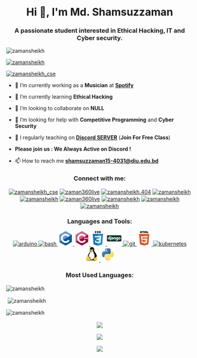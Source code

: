 

<!--
### Hi there 👋
**zamansheikh/zamansheikh** is a ✨ _special_ ✨ repository because its `README.md` (this file) appears on your GitHub profile.

Here are some ideas to get you started:

- 🔭 I’m currently working on ...
- 🌱 I’m currently learning ...
- 👯 I’m looking to collaborate on ...
- 🤔 I’m looking for help with ...
- 💬 Ask me about ...
- 📫 How to reach me: ...
- 😄 Pronouns: ...
- ⚡ Fun fact: ...
-->


<h1 align="center">Hi 👋, I'm Md. Shamsuzzaman</h1>
<h3 align="center">A passionate student interested in Ethical Hacking, IT and Cyber security.</h3>

<p align="left"> <img src="https://komarev.com/ghpvc/?username=zamansheikh&label=Profile%20views&color=0e75b6&style=flat" alt="zamansheikh" /> </p>

<p align="left"> <a href="https://github.com/ryo-ma/github-profile-trophy"><img src="https://github-profile-trophy.vercel.app/?username=zamansheikh" alt="zamansheikh" /></a> </p>

<p align="left"> <a href="https://twitter.com/zamansheikh_cse" target="blank"><img src="https://img.shields.io/twitter/follow/zamansheikh_cse?logo=twitter&style=for-the-badge" alt="zamansheikh_cse" /></a> </p>

- 🔭 I’m currently working as a **Musician** at <a href="https://open.spotify.com/artist/14sgZhCSrXPCYAeSCesdom">**Spotify**</a>

- 🌱 I’m currently learning **Ethical Hacking**

- 👯 I’m looking to collaborate on **NULL**

- 🤝 I’m looking for help with **Competitive Programming** and **Cyber Security**

- 📝 I regularly teaching on <a href="https://discord.gg/Wj3keGKWus/">**Discord SERVER**</a> (**Join For Free Class**)
- **Please join us : We Always Active on Discord !**

- 📫 How to reach me **shamsuzzaman15-4031@diu.edu.bd**

<h3 align="center">Connect with me:</h3>
<p align="center">
<a href="https://twitter.com/zamansheikh_cse" target="blank"><img align="center" src="https://raw.githubusercontent.com/rahuldkjain/github-profile-readme-generator/master/src/images/icons/Social/twitter.svg" alt="zamansheikh_cse" height="30" width="40" /></a>
<a href="https://linkedin.com/in/zaman360live" target="blank"><img align="center" src="https://raw.githubusercontent.com/rahuldkjain/github-profile-readme-generator/master/src/images/icons/Social/linked-in-alt.svg" alt="zaman360live" height="30" width="40" /></a>
<a href="https://fb.com/zamansheikh.404" target="blank"><img align="center" src="https://raw.githubusercontent.com/rahuldkjain/github-profile-readme-generator/master/src/images/icons/Social/facebook.svg" alt="zamansheikh.404" height="30" width="40" /></a>
<a href="https://www.codechef.com/users/zamansheikh" target="blank"><img align="center" src="https://cdn.jsdelivr.net/npm/simple-icons@3.1.0/icons/codechef.svg" alt="zamansheikh" height="30" width="40" /></a>
<a href="https://www.hackerrank.com/zamansheikh" target="blank"><img align="center" src="https://raw.githubusercontent.com/rahuldkjain/github-profile-readme-generator/master/src/images/icons/Social/hackerrank.svg" alt="zamansheikh" height="30" width="40" /></a>
<a href="https://codeforces.com/profile/zaman360live" target="blank"><img align="center" src="https://cdn.jsdelivr.net/npm/simple-icons@3.0.1/icons/codeforces.svg" alt="zaman360live" height="30" width="40" /></a>
<a href="https://www.leetcode.com/zamansheikh" target="blank"><img align="center" src="https://raw.githubusercontent.com/rahuldkjain/github-profile-readme-generator/master/src/images/icons/Social/leet-code.svg" alt="zamansheikh" height="30" width="40" /></a>
<a href="https://auth.geeksforgeeks.org/user/zamansheikh" target="blank"><img align="center" src="https://raw.githubusercontent.com/rahuldkjain/github-profile-readme-generator/master/src/images/icons/Social/geeks-for-geeks.svg" alt="zamansheikh" height="30" width="40" /></a>
<a href="https://www.topcoder.com/members/zamansheikh" target="blank"><img align="center" src="https://cdn.jsdelivr.net/npm/simple-icons@3.0.1/icons/topcoder.svg" alt="zamansheikh" height="30" width="40" /></a>
</p>

<h3 align="center">Languages and Tools:</h3>
<p align="center"> <a href="https://www.arduino.cc/" target="_blank"> <img src="https://cdn.worldvectorlogo.com/logos/arduino-1.svg" alt="arduino" width="40" height="40"/> </a> <a href="https://www.gnu.org/software/bash/" target="_blank"> <img src="https://www.vectorlogo.zone/logos/gnu_bash/gnu_bash-icon.svg" alt="bash" width="40" height="40"/> </a> <a href="https://www.cprogramming.com/" target="_blank"> <img src="https://raw.githubusercontent.com/devicons/devicon/master/icons/c/c-original.svg" alt="c" width="40" height="40"/> </a> <a href="https://www.w3schools.com/cpp/" target="_blank"> <img src="https://raw.githubusercontent.com/devicons/devicon/master/icons/cplusplus/cplusplus-original.svg" alt="cplusplus" width="40" height="40"/> </a> <a href="https://www.w3schools.com/css/" target="_blank"> <img src="https://raw.githubusercontent.com/devicons/devicon/master/icons/css3/css3-original-wordmark.svg" alt="css3" width="40" height="40"/> </a> <a href="https://www.djangoproject.com/" target="_blank"> <img src="https://raw.githubusercontent.com/devicons/devicon/master/icons/django/django-original.svg" alt="django" width="40" height="40"/> </a> <a href="https://git-scm.com/" target="_blank"> <img src="https://www.vectorlogo.zone/logos/git-scm/git-scm-icon.svg" alt="git" width="40" height="40"/> </a> <a href="https://www.w3.org/html/" target="_blank"> <img src="https://raw.githubusercontent.com/devicons/devicon/master/icons/html5/html5-original-wordmark.svg" alt="html5" width="40" height="40"/> </a> <a href="https://kubernetes.io" target="_blank"> <img src="https://www.vectorlogo.zone/logos/kubernetes/kubernetes-icon.svg" alt="kubernetes" width="40" height="40"/> </a> <a href="https://www.linux.org/" target="_blank"> <img src="https://raw.githubusercontent.com/devicons/devicon/master/icons/linux/linux-original.svg" alt="linux" width="40" height="40"/> </a> <a href="https://www.python.org" target="_blank"> <img src="https://raw.githubusercontent.com/devicons/devicon/master/icons/python/python-original.svg" alt="python" width="40" height="40"/> </a> </p>

<h3 align="center">Most Used Languages:</h3>

<p><img align="center" src="https://github-readme-stats.vercel.app/api/top-langs?username=zamansheikh&show_icons=true&locale=en&layout=compact" alt="zamansheikh" /></p>

<p>&nbsp;<img align="center" src="https://github-readme-stats.vercel.app/api?username=zamansheikh&show_icons=true&locale=en" alt="zamansheikh" /></p>

<p><img align="center" src="https://github-readme-streak-stats.herokuapp.com/?user=zamansheikh&" alt="zamansheikh" /></p>


<p align="center">
	<img align="center" src="https://github-readme-stats.vercel.app/api/top-langs/?username=zamansheikh&hide=html,css,scss&layout=compact&langs_count=50&theme=gruvbox"/>
</p>
<p align="center">
	<img align="center" src="https://github-readme-stats.vercel.app/api?username=zamansheikh&theme=gruvbox"/>
</p>
<p align="center">
	<img align="center" src="https://github-readme-streak-stats.herokuapp.com/?user=zamansheikh&theme=gruvbox"/>
</p>
